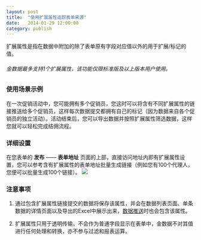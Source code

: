 ```yaml
---
layout: post
title:  "使用扩展属性追踪表单来源"
date:   2014-01-29 12:00:00
category: publish
---
```


扩展属性是指在数据中附加的除了表单原有字段对应值以外的用于扩展/标记的值。

###### 金数据最多支持1个扩展属性，该功能仅限标准版及以上版本用户使用。

### 使用场景示例

在一次促销活动中，您可能拥有多个促销员，您这时可以将含有不同扩展属性的链接推送给多个促销员，这样每次数据提交都拥有自己的标记（因为数据来自各个促销员的独立活动）。活动结束后，您可以导出数据并按照扩展属性筛选数据，这样您就可以轻松完成结佣流程。

### 详细设置

在您表单的 **发布** —— **表单地址** 页面的上部，直接访问地址内即有扩展属性设置，您可以参考含有扩展属性的表单地址批量生成链接（例如您有100个代理人，您便可以批量生成100个链接）。
	![](http://jinshuju-help-pics.b0.upaiyun.com/images/extended-attr-index.png)

### 注意事项

1. 通过包含扩展属性链接提交的数据将保存该属性，并会在数据列表页面、单条数据的详情页面以及导出的Excel中展示出来，[数据推送](http-push.html)时也会包含该属性。

2. 扩展属性只用于透明传输，不会作为普通字段显示在表单中，金数据不对其值进行任何处理和转换，亦不参与过滤和报表运算。
